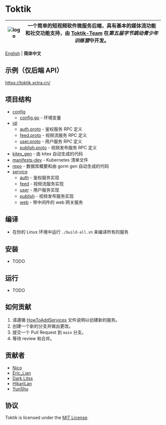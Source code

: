 # Toktik

| ![logo](https://avatars.githubusercontent.com/u/124244470?s=200&v=4) | 一个简单的短视频软件微服务后端，具有基本的媒体流功能和社交功能支持，由 [Toktik-Team](https://github.com/Toktik-Team) 在*第五届字节跳动青少年训练营*中开发。 |
|----------------------------------------------------------------------|--------------------------------------------------------------------------------------------------------|

[English](README.md) | **简体中文**

## 示例（仅后端 API）

https://toktik.xctra.cn/

## 项目结构
- [config](config)
    - [config.go](config/config.go) - 环境变量
- [idl](idl)
    - [auth.proto](idl/auth.proto) - 鉴权服务 RPC 定义
    - [feed.proto](idl/feed.proto) - 视频流服务 RPC 定义
    - [user.proto](idl/user.proto) - 用户服务 RPC 定义
    - [publish.proto](idl/publish.proto) - 视频发布服务 RPC 定义
- [kitex_gen](kitex_gen) - 由 kitex 自动生成的代码
- [manifests-dev](manifests-dev) - Kubernetes 清单文件
- [repo](repo) - 数据库概要和由 gorm gen 自动生成的代码
- [service](service)
    - [auth](service/auth) - 鉴权服务实现
    - [feed](service/feed) - 视频流服务实现
    - [user](service/user) - 用户服务实现
    - [publish](service/publish) - 视频发布服务实现
    - [web](service/web) - 带中间件的 web 网关服务

## 编译

- 在你的 Linux 环境中运行 `./build-all.sh` 来编译所有的服务

## 安装

- TODO

## 运行

- TODO

## 如何贡献

1. 请遵循 [HowToAddServices](docs/HowToAddServices.md) 文件说明以创建新的服务。
2. 创建一个新的分支并做出更改。
3. 提交一个 Pull Request 到 `main` 分支。
4. 等待 review 和合并。

## 贡献者

- [Nico](https://github.com/nicognaW)
- [Eric_Lian](https://github.com/ExerciseBook)
- [Dark Litss](https://github.com/lss233)
- [HikariLan](https://github.com/shaokeyibb)
- [YunShu](https://github.com/Selflocking)

## 协议

Toktik is licensed under the [MIT License](LICENSE).

